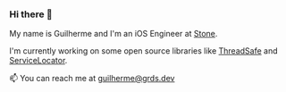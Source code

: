 ### Hi there 👋

My name is Guilherme and I'm an iOS Engineer at [Stone](https://www.stone.com.br/).

I'm currently working on some open source libraries like [ThreadSafe](https://github.com/grsouza/swift-threadsafe) and [ServiceLocator](https://github.com/grsouza/service-locator).

📫 You can reach me at [guilherme@grds.dev](mailto:guilherme@grds.dev)

<!--
**grsouza/grsouza** is a ✨ _special_ ✨ repository because its `README.md` (this file) appears on your GitHub profile.

Here are some ideas to get you started:

- 🔭 I’m currently working on ...
- 🌱 I’m currently learning ...
- 👯 I’m looking to collaborate on ...
- 🤔 I’m looking for help with ...
- 💬 Ask me about ...
- 📫 How to reach me: ...
- 😄 Pronouns: ...
- ⚡ Fun fact: ...
-->
